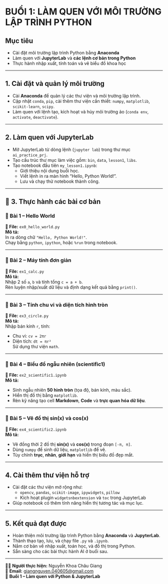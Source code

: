 # BUỔI 1: LÀM QUEN VỚI MÔI TRƯỜNG LẬP TRÌNH PYTHON

## Mục tiêu
- Cài đặt môi trường lập trình Python bằng **Anaconda**  
- Làm quen với **JupyterLab** và **các lệnh cơ bản trong Python**  
- Thực hành nhập xuất, tính toán và vẽ biểu đồ khoa học  

---

## 1. Cài đặt và quản lý môi trường
- Cài **Anaconda** để quản lý các thư viện và môi trường lập trình.  
- Cập nhật `conda`, `pip`, cài thêm thư viện cần thiết: `numpy`, `matplotlib`, `scikit-learn`, `scipy`.  
- Làm quen với lệnh tạo, kích hoạt và hủy môi trường ảo (`conda env`, `activate`, `deactivate`).  

---

## 2. Làm quen với JupyterLab
- Mở JupyterLab từ dòng lệnh (`jupyter lab`) trong thư mục `ai_practice_prj`.  
- Tạo cấu trúc thư mục làm việc gồm: `bin`, `data`, `lesson1`, `libs`.  
- Tạo notebook đầu tiên `my_lesson1.ipynb`:
  - Giới thiệu nội dung buổi học.  
  - Viết lệnh in ra màn hình “Hello, Python World!”.  
  - Lưu và chạy thử notebook thành công.  

---

## 📘 3. Thực hành các bài cơ bản

### 🔹 Bài 1 – Hello World  
**📄 File:** `ex0_hello_world.py`  
**Mô tả:**  
In ra dòng chữ `"Hello, Python World!"`.  
Chạy bằng `python`, `ipython`, hoặc `%run` trong notebook.  

---

### 🔹 Bài 2 – Máy tính đơn giản  
**📄 File:** `ex1_calc.py`  
**Mô tả:**  
Nhập 2 số `a`, `b` và tính tổng `c = a + b`.  
Rèn luyện nhập/xuất dữ liệu và định dạng kết quả bằng `print()`.  

---

### 🔹 Bài 3 – Tính chu vi và diện tích hình tròn  
**📄 File:** `ex3_circle.py`  
**Mô tả:**  
Nhập bán kính `r`, tính:  
- Chu vi: `cv = 2πr`  
- Diện tích: `dt = πr²`  
Sử dụng thư viện `math`.  

---

### 🔹 Bài 4 – Biểu đồ ngẫu nhiên (scientific1)  
**📄 File:** `ex2_scientific1.ipynb`  
**Mô tả:**  
- Sinh ngẫu nhiên **50 hình tròn** (tọa độ, bán kính, màu sắc).  
- Hiển thị đồ thị bằng `matplotlib`.  
- Rèn kỹ năng tạo cell **Markdown**, **Code** và **trực quan hóa dữ liệu**.  

---

### 🔹 Bài 5 – Vẽ đồ thị sin(x) và cos(x)  
**📄 File:** `ex4_scientific2.ipynb`  
**Mô tả:**  
- Vẽ đồng thời 2 đồ thị **sin(x)** và **cos(x)** trong đoạn `[-π, π]`.  
- Dùng `numpy` để sinh dữ liệu, `matplotlib` để vẽ.  
- Tùy chỉnh **trục**, **nhãn**, **giới hạn** và hiển thị biểu đồ đẹp mắt.  

---

## 4. Cài thêm thư viện hỗ trợ
- Cài đặt các thư viện mở rộng như:
  - `opencv`, `pandas`, `scikit-image`, `ipywidgets`, `pillow`  
  - Kích hoạt plugin `widgetsnbextension` và `toc` trong JupyterLab  
- Giúp notebook có thêm tính năng hiển thị tương tác và mục lục.  

---

## 5. Kết quả đạt được
- Hoàn thiện môi trường lập trình Python bằng **Anaconda** và **JupyterLab**.  
- Thành thạo tạo, lưu, và chạy file `.py` và `.ipynb`.  
- Nắm cơ bản về nhập xuất, toán học, và đồ thị trong Python.  
- Sẵn sàng cho các bài thực hành AI ở buổi sau.  

---

👩‍💻 **Người thực hiện:** Nguyễn Khoa Châu Giang  
📧 **Email:** giangnguyen.040605@gmail.com  
📅 **Buổi 1 – Làm quen với Python & JupyterLab**

